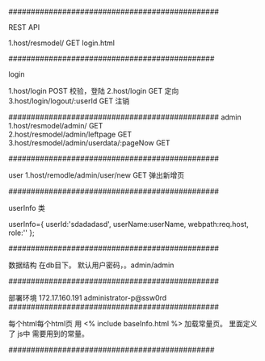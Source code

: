

###############################################

 REST API 



1.host/resmodel/       GET      login.html


##############################################

login

1.host/login                  POST  校验，登陆
2.host/login                  GET   定向
3.host/login/logout/:userId   GET   注销


###############################################
admin
1.host/resmodel/admin/          GET  
2.host/resmodel/admin/leftpage  GET
3.host/resmodel/admin/userdata/:pageNow  GET
 

###############################################

user 
1.host/remodle/admin/user/new   GET  弹出新增页


###############################################

userInfo 类

userInfo={
    	userId:'sdadadasd',
    	userName:userName,
    	webpath:req.host,
    	role:''
    };




###############################################

 数据结构 在db目下。
 默认用户密码，。admin/admin



















###############################################


部署环境
172.17.160.191
administrator-p@ssw0rd
###############################################


每个html每个html页 用  <% include baseInfo.html %>   加载常量页。
里面定义了 js中 需要用到的常量。



##############################################